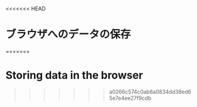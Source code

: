 
<<<<<<< HEAD
# ブラウザへのデータの保存
=======
# Storing data in the browser
>>>>>>> a0266c574c0ab8a0834dd38ed65e7e4ee27f9cdb
